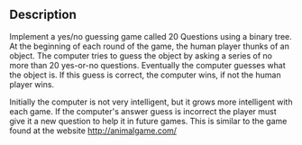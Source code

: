 Description
-------------
Implement a yes/no guessing game called 20 Questions using a binary tree. At the beginning of each round of the game,
the human player thunks of an object. The computer tries to guess the object by asking a series of no more than 20 yes-or-no
questions. Eventually the computer guesses what the object is. If this guess is correct, the computer wins, if not the human player wins.

Initially the computer is not very intelligent, but it grows more intelligent with each game. If the computer's answer guess is incorrect
the player must give it a new question to help it in future games. This is similar to the game found at the website http://animalgame.com/ 
